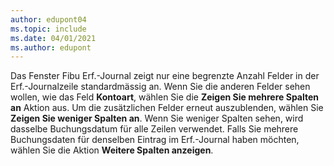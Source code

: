 ```yaml
---
author: edupont04
ms.topic: include
ms.date: 04/01/2021
ms.author: edupont
---
```

Das Fenster Fibu Erf.-Journal zeigt nur eine begrenzte Anzahl Felder in der Erf.-Journalzeile standardmässig an. Wenn Sie die anderen Felder sehen wollen, wie das Feld **Kontoart**, wählen Sie die **Zeigen Sie mehrere Spalten an** Aktion aus. Um die zusätzlichen Felder erneut auszublenden, wählen Sie **Zeigen Sie weniger Spalten an**. Wenn Sie weniger Spalten sehen, wird dasselbe Buchungsdatum für alle Zeilen verwendet. Falls Sie mehrere Buchungsdaten für denselben Eintrag im Erf.-Journal haben möchten, wählen Sie die Aktion **Weitere Spalten anzeigen**.
